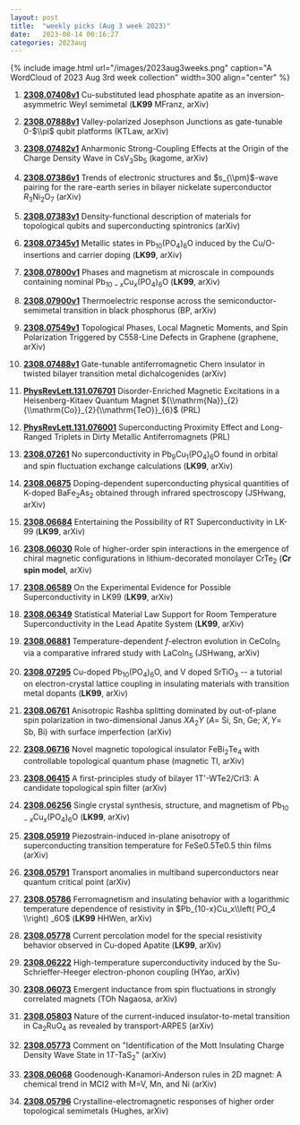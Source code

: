 ```yaml
---
layout: post
title:  "weekly picks (Aug 3 week 2023)"
date:   2023-08-14 00:16:27
categories: 2023aug
---
```



{% include image.html url="/images/2023aug3weeks.png" caption="A WordCloud of 2023 Aug 3rd week collection" width=300 align="center" %}


1. **[2308.07408v1](https://arxiv.org/abs/2308.07408v1)** Cu-substituted lead phosphate apatite as an inversion-asymmetric Weyl semimetal (**LK99** MFranz, arXiv)


1. **[2308.07888v1](https://arxiv.org/abs/2308.07888v1)** Valley-polarized Josephson Junctions as gate-tunable $0$-$\\pi$ qubit platforms (KTLaw, arXiv)

1. **[2308.07482v1](https://arxiv.org/abs/2308.07482v1)** Anharmonic Strong-Coupling Effects at the Origin of the Charge Density Wave in CsV$_3$Sb$_5$ (kagome, arXiv)

1. **[2308.07386v1](https://arxiv.org/abs/2308.07386v1)** Trends of electronic structures and $s_{\\pm}$-wave pairing for the rare-earth series in bilayer nickelate superconductor $R_ 3$Ni$_2$O$_7$ (arXiv)

1. **[2308.07383v1](https://arxiv.org/abs/2308.07383v1)** Density-functional description of materials for topological qubits and superconducting spintronics (arXiv)

1. **[2308.07345v1](https://arxiv.org/abs/2308.07345v1)** Metallic states in Pb$_{10}$(PO$_4$)$_6$O induced by the Cu/O-insertions and carrier doping (**LK99**, arXiv)

1. **[2308.07800v1](https://arxiv.org/abs/2308.07800v1)** Phases and magnetism at microscale in compounds containing nominal Pb$_{10-x}$Cu$_x$(PO$_4$)$_6$O (**LK99**, arXiv)

1. **[2308.07900v1](https://arxiv.org/abs/2308.07900v1)** Thermoelectric response across the semiconductor-semimetal transition in black phosphorus (BP, arXiv)

1. **[2308.07549v1](https://arxiv.org/abs/2308.07549v1)** Topological Phases, Local Magnetic Moments, and Spin Polarization Triggered by C558-Line Defects in Graphene (graphene, arXiv)

1. **[2308.07488v1](https://arxiv.org/abs/2308.07488v1)** Gate-tunable antiferromagnetic Chern insulator in twisted bilayer transition metal dichalcogenides (arXiv)

1. **[PhysRevLett.131.076701](https://link.aps.org/doi/10.1103/PhysRevLett.131.076701)** Disorder-Enriched Magnetic Excitations in a Heisenberg-Kitaev Quantum Magnet ${\\mathrm{Na}}_{2}{\\mathrm{Co}}_{2}{\\mathrm{TeO}}_{6}$ (PRL)

1. **[PhysRevLett.131.076001](https://link.aps.org/doi/10.1103/PhysRevLett.131.076001)** Superconducting Proximity Effect and Long-Ranged Triplets in Dirty Metallic Antiferromagnets (PRL)




1. **[2308.07261](http://arxiv.org/abs/2308.07261)** No superconductivity in Pb$_9$Cu$_1$(PO$_4$)$_6$O found in orbital and spin fluctuation exchange calculations (**LK99**, arXiv)

1. **[2308.06875](http://arxiv.org/abs/2308.06875)** Doping-dependent superconducting physical quantities of K-doped BaFe$_2$As$_2$ obtained through infrared spectroscopy (JSHwang, arXiv)

1. **[2308.06684](http://arxiv.org/abs/2308.06684)** Entertaining the Possibility of RT Superconductivity in LK-99 (**LK99**, arXiv)



1. **[2308.06030](http://arxiv.org/abs/2308.06030)** Role of higher-order spin interactions in the emergence of chiral magnetic configurations in lithium-decorated monolayer CrTe$_{2}$ (**Cr spin model**, arXiv)


1. **[2308.06589](http://arxiv.org/abs/2308.06589)** On the Experimental Evidence for Possible Superconductivity in LK99 (**LK99**, arXiv)

1. **[2308.06349](http://arxiv.org/abs/2308.06349)** Statistical Material Law Support for Room Temperature Superconductivity in the Lead Apatite System (**LK99**, arXiv)

1. **[2308.06881](http://arxiv.org/abs/2308.06881)** Temperature-dependent $f$-electron evolution in CeCoIn$_5$ via a comparative infrared study with LaCoIn$_5$ (JSHwang, arXiv)

1. **[2308.07295](http://arxiv.org/abs/2308.07295)** Cu-doped Pb$_{10}$(PO$_4$)$_6$O, and V doped SrTiO$_3$ -- a tutorial on electron-crystal lattice coupling in insulating materials with transition metal dopants (**LK99**, arXiv)

1. **[2308.06761](http://arxiv.org/abs/2308.06761)** Anisotropic Rashba splitting dominated by out-of-plane spin polarization in two-dimensional Janus $XA_{2}Y$ ($A$= Si, Sn, Ge; $X,Y$= Sb, Bi) with surface imperfection (arXiv)

1. **[2308.06716](http://arxiv.org/abs/2308.06716)** Novel magnetic topological insulator FeBi$_2$Te$_4$ with controllable topological quantum phase (magnetic TI, arXiv)

1. **[2308.06415](http://arxiv.org/abs/2308.06415)** A first-principles study of bilayer 1T'-WTe2/CrI3: A candidate topological spin filter (arXiv)





1. **[2308.06256](http://arxiv.org/abs/2308.06256)** Single crystal synthesis, structure, and magnetism of Pb$_{10-x}$Cu$_x$(PO$_4$)$_6$O (**LK99**, arXiv)

1. **[2308.05919](http://arxiv.org/abs/2308.05919)** Piezostrain-induced in-plane anisotropy of superconducting transition temperature for FeSe0.5Te0.5 thin films (arXiv)

1. **[2308.05791](http://arxiv.org/abs/2308.05791)** Transport anomalies in multiband superconductors near quantum critical point (arXiv)

1. **[2308.05786](http://arxiv.org/abs/2308.05786)** Ferromagnetism and insulating behavior with a logarithmic temperature dependence of resistivity in $Pb_{10-x}Cu_x\\left( PO_4 \\right) _6O$ (**LK99** HHWen, arXiv)

1. **[2308.05778](http://arxiv.org/abs/2308.05778)** Current percolation model for the special resistivity behavior observed in Cu-doped Apatite (**LK99**, arXiv)

1. **[2308.06222](http://arxiv.org/abs/2308.06222)** High-temperature superconductivity induced by the Su-Schrieffer-Heeger electron-phonon coupling (HYao, arXiv)

1. **[2308.06073](http://arxiv.org/abs/2308.06073)** Emergent inductance from spin fluctuations in strongly correlated magnets (TOh Nagaosa, arXiv)

1. **[2308.05803](http://arxiv.org/abs/2308.05803)** Nature of the current-induced insulator-to-metal transition in Ca$_2$RuO$_4$ as revealed by transport-ARPES (arXiv)

1. **[2308.05773](http://arxiv.org/abs/2308.05773)** Comment on "Identification of the Mott Insulating Charge Density Wave State in $1T$-TaS$_2$" (arXiv)

1. **[2308.06068](http://arxiv.org/abs/2308.06068)** Goodenough-Kanamori-Anderson rules in 2D magnet: A chemical trend in MCl2 with M=V, Mn, and Ni (arXiv)

1. **[2308.05796](http://arxiv.org/abs/2308.05796)** Crystalline-electromagnetic responses of higher order topological semimetals (Hughes, arXiv)
